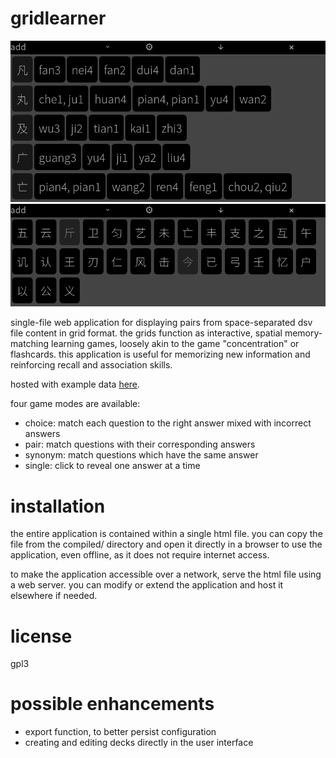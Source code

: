 # gridlearner

![](other/screenshots/1.png?raw=true)
![](other/screenshots/2.png?raw=true)

single-file web application for displaying pairs from space-separated dsv file content in grid format.
the grids function as interactive, spatial memory-matching learning games, loosely akin to the game "concentration" or flashcards.
this application is useful for memorizing new information and reinforcing recall and association skills.

hosted with example data [here](https://sph.mn/other/chinese/gridlearner-cn.html).

four game modes are available:
* choice: match each question to the right answer mixed with incorrect answers
* pair: match questions with their corresponding answers
* synonym: match questions which have the same answer
* single: click to reveal one answer at a time

# installation
the entire application is contained within a single html file. you can copy the file from the compiled/ directory and open it directly in a browser to use the application, even offline, as it does not require internet access.

to make the application accessible over a network, serve the html file using a web server. you can modify or extend the application and host it elsewhere if needed.

# license
gpl3

# possible enhancements
* export function, to better persist configuration
* creating and editing decks directly in the user interface